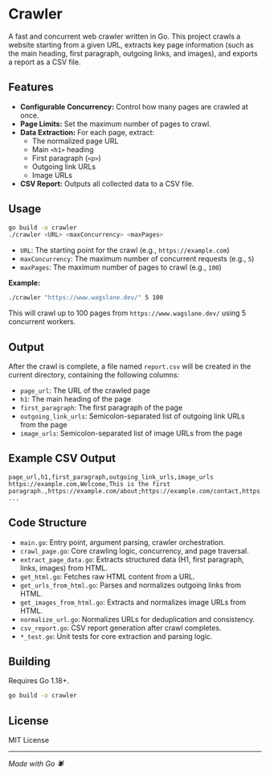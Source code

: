 # Crawler

A fast and concurrent web crawler written in Go. This project crawls a website starting from a given URL, extracts key page information (such as the main heading, first paragraph, outgoing links, and images), and exports a report as a CSV file.

## Features

- **Configurable Concurrency:** Control how many pages are crawled at once.
- **Page Limits:** Set the maximum number of pages to crawl.
- **Data Extraction:** For each page, extract:
  - The normalized page URL
  - Main `<h1>` heading
  - First paragraph (`<p>`)
  - Outgoing link URLs
  - Image URLs
- **CSV Report:** Outputs all collected data to a CSV file.

## Usage

```sh
go build -o crawler
./crawler <URL> <maxConcurrency> <maxPages>
```

- `URL`: The starting point for the crawl (e.g., `https://example.com`)
- `maxConcurrency`: The maximum number of concurrent requests (e.g., `5`)
- `maxPages`: The maximum number of pages to crawl (e.g., `100`)

**Example:**

```sh
./crawler "https://www.wagslane.dev/" 5 100
```

This will crawl up to 100 pages from `https://www.wagslane.dev/` using 5 concurrent workers.

## Output

After the crawl is complete, a file named `report.csv` will be created in the current directory, containing the following columns:

- `page_url`: The URL of the crawled page
- `h1`: The main heading of the page
- `first_paragraph`: The first paragraph of the page
- `outgoing_link_urls`: Semicolon-separated list of outgoing link URLs from the page
- `image_urls`: Semicolon-separated list of image URLs from the page

## Example CSV Output

```csv
page_url,h1,first_paragraph,outgoing_link_urls,image_urls
https://example.com,Welcome,This is the first paragraph.,https://example.com/about;https://example.com/contact,https://example.com/img/logo.png
...
```

## Code Structure

- `main.go`: Entry point, argument parsing, crawler orchestration.
- `crawl_page.go`: Core crawling logic, concurrency, and page traversal.
- `extract_page_data.go`: Extracts structured data (H1, first paragraph, links, images) from HTML.
- `get_html.go`: Fetches raw HTML content from a URL.
- `get_urls_from_html.go`: Parses and normalizes outgoing links from HTML.
- `get_images_from_html.go`: Extracts and normalizes image URLs from HTML.
- `normalize_url.go`: Normalizes URLs for deduplication and consistency.
- `csv_report.go`: CSV report generation after crawl completes.
- `*_test.go`: Unit tests for core extraction and parsing logic.

## Building

Requires Go 1.18+.

```sh
go build -o crawler
```

## License

MIT License

---

*Made with Go 🕷️*